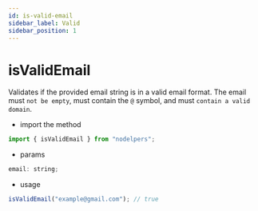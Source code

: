 ```yaml
---
id: is-valid-email
sidebar_label: Valid
sidebar_position: 1
---
```


# isValidEmail

Validates if the provided email string is in a valid email format. The email must `not be empty`, must contain the `@` symbol, and must `contain a valid domain`.

- import the method

```js
import { isValidEmail } from "nodelpers";
```

- params

```js
email: string;
```

- usage

```js
isValidEmail("example@gmail.com"); // true
```
